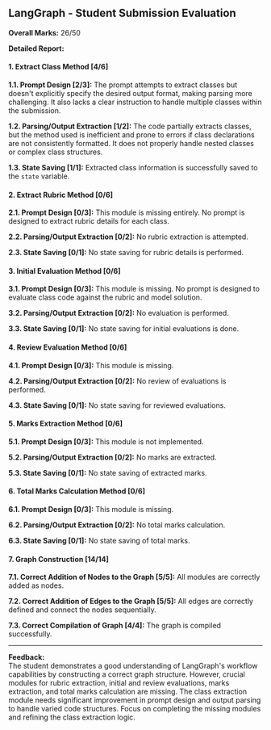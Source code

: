 ## LangGraph - Student Submission Evaluation

**Overall Marks:** 26/50

**Detailed Report:**

#### 1. Extract Class Method [4/6]
**1.1. Prompt Design [2/3]:** The prompt attempts to extract classes but doesn't explicitly specify the desired output format, making parsing more challenging.  It also lacks a clear instruction to handle multiple classes within the submission.

**1.2. Parsing/Output Extraction [1/2]:** The code partially extracts classes, but the method used is inefficient and prone to errors if class declarations are not consistently formatted.  It does not properly handle nested classes or complex class structures.


**1.3. State Saving [1/1]:** Extracted class information is successfully saved to the `state` variable.


#### 2. Extract Rubric Method [0/6]
**2.1. Prompt Design [0/3]:** This module is missing entirely.  No prompt is designed to extract rubric details for each class.

**2.2. Parsing/Output Extraction [0/2]:**  No rubric extraction is attempted.

**2.3. State Saving [0/1]:**  No state saving for rubric details is performed.


#### 3. Initial Evaluation Method [0/6]
**3.1. Prompt Design [0/3]:** This module is missing.  No prompt is designed to evaluate class code against the rubric and model solution.

**3.2. Parsing/Output Extraction [0/2]:** No evaluation is performed.

**3.3. State Saving [0/1]:** No state saving for initial evaluations is done.


#### 4. Review Evaluation Method [0/6]
**4.1. Prompt Design [0/3]:** This module is missing.

**4.2. Parsing/Output Extraction [0/2]:** No review of evaluations is performed.

**4.3. State Saving [0/1]:** No state saving for reviewed evaluations.


#### 5. Marks Extraction Method [0/6]
**5.1. Prompt Design [0/3]:** This module is not implemented.

**5.2. Parsing/Output Extraction [0/2]:** No marks are extracted.

**5.3. State Saving [0/1]:** No state saving of extracted marks.


#### 6. Total Marks Calculation Method [0/6]
**6.1. Prompt Design [0/3]:** This module is missing.

**6.2. Parsing/Output Extraction [0/2]:** No total marks calculation.

**6.3. State Saving [0/1]:** No state saving of total marks.


#### 7. Graph Construction [14/14]
**7.1. Correct Addition of Nodes to the Graph [5/5]:** All modules are correctly added as nodes.

**7.2. Correct Addition of Edges to the Graph [5/5]:** All edges are correctly defined and connect the nodes sequentially.

**7.3. Correct Compilation of Graph [4/4]:** The graph is compiled successfully.


---

**Feedback:**  
The student demonstrates a good understanding of LangGraph's workflow capabilities by constructing a correct graph structure. However, crucial modules for rubric extraction, initial and review evaluations, marks extraction, and total marks calculation are missing. The class extraction module needs significant improvement in prompt design and output parsing to handle varied code structures. Focus on completing the missing modules and refining the class extraction logic.
